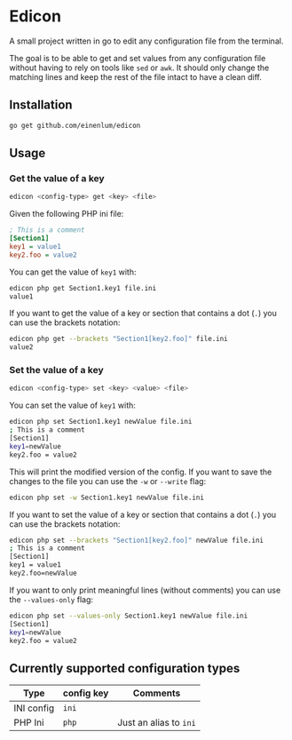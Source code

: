 # Edicon

A small project written in go to edit any configuration file from the terminal.

The goal is to be able to get and set values from any configuration file without having to rely on tools like `sed` or `awk`.
It should only change the matching lines and keep the rest of the file intact to have a clean diff.

## Installation

```bash
go get github.com/einenlum/edicon
```

## Usage

### Get the value of a key

```bash
edicon <config-type> get <key> <file>
```

Given the following PHP ini file:

```ini
; This is a comment
[Section1]
key1 = value1
key2.foo = value2
```

You can get the value of `key1` with:

```bash
edicon php get Section1.key1 file.ini
value1
```

If you want to get the value of a key or section that contains a dot (`.`) you can use the brackets notation:

```bash
edicon php get --brackets "Section1[key2.foo]" file.ini
value2
```

### Set the value of a key

```bash
edicon <config-type> set <key> <value> <file>
```

You can set the value of `key1` with:

```bash
edicon php set Section1.key1 newValue file.ini
; This is a comment
[Section1]
key1=newValue
key2.foo = value2
```

This will print the modified version of the config. If you want to save the changes to the file you can use the `-w` or `--write` flag:

```bash
edicon php set -w Section1.key1 newValue file.ini
```

If you want to set the value of a key or section that contains a dot (`.`) you can use the brackets notation:

```bash
edicon php set --brackets "Section1[key2.foo]" newValue file.ini
; This is a comment
[Section1]
key1 = value1
key2.foo=newValue
```

If you want to only print meaningful lines (without comments) you can use the `--values-only` flag:

```bash
edicon php set --values-only Section1.key1 newValue file.ini
[Section1]
key1=newValue
key2.foo = value2
```

## Currently supported configuration types

  | Type       | config key | Comments               |
  | ---        | ---        | ---                    |
  | INI config | `ini`      |                        |
  | PHP Ini    | `php`      | Just an alias to `ini` |
